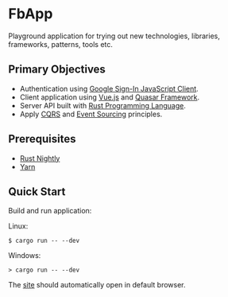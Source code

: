 # FbApp

Playground application for trying out new technologies, libraries, frameworks, patterns, tools etc.


## Primary Objectives ##

* Authentication using [Google Sign-In JavaScript Client](https://developers.google.com/identity/sign-in/web/reference).
* Client application using [Vue.js](https://vuejs.org/) and [Quasar Framework](http://quasar-framework.org).
* Server API built with [Rust Programming Language](https://www.rust-lang.org/en-US/).
* Apply [CQRS](https://martinfowler.com/bliki/CQRS.html) and [Event Sourcing](https://martinfowler.com/eaaDev/EventSourcing.html) principles.


## Prerequisites ##

* [Rust Nightly](https://www.rust-lang.org/en-US/)
* [Yarn](https://yarnpkg.com/en/)


## Quick Start ##

Build and run application:

Linux:

```shell
$ cargo run -- --dev
```

Windows:

```DOS
> cargo run -- --dev
```

The [site](http://localhost:8080) should automatically open in default browser.
